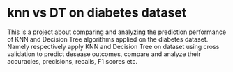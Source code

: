 # knn vs DT on diabetes dataset
This is a project about comparing and analyzing the prediction performance of KNN and Decision Tree algorithms applied on the diabetes dataset.                        
Namely respectively apply KNN and Decision Tree on dataset using cross validation to predict desease outcomes, compare and analyze their accuracies,  precisions, recalls, F1 scores etc.
